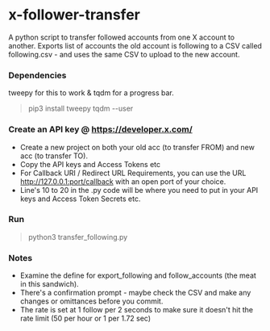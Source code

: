 # x-follower-transfer
A python script to transfer followed accounts from one X account to another. Exports list of accounts the old account is following to a CSV called following.csv - and uses the same CSV to upload to the new account.

### Dependencies
tweepy for this to work & tqdm for a progress bar.

> pip3 install tweepy tqdm --user

### Create an API key @ https://developer.x.com/
- Create a new project on both your old acc (to transfer FROM) and new acc (to transfer TO).
- Copy the API keys and Access Tokens etc
- For Callback URI / Redirect URL Requirements, you can use the URL http://127.0.0.1:port/callback with an open port of your choice.
- Line's 10 to 20 in the .py code will be where you need to put in your API keys and Access Token Secrets etc.

### Run
> python3 transfer_following.py

### Notes
- Examine the define for export_following and follow_accounts (the meat in this sandwich).
- There's a confirmation prompt - maybe check the CSV and make any changes or omittances before you commit.
- The rate is set at 1 follow per 2 seconds to make sure it doesn't hit the rate limit (50 per hour or 1 per 1.72 sec)
